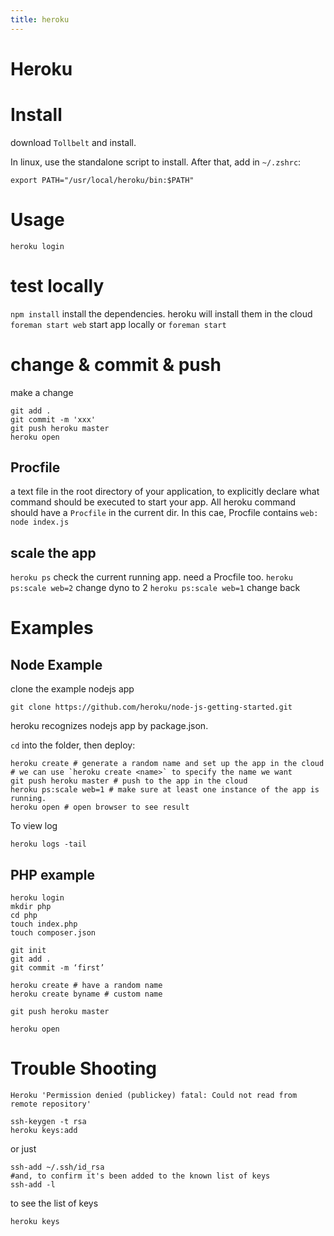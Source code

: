 ```yaml
---
title: heroku
---
```


# Heroku

# Install

download `Tollbelt` and install.

In linux, use the standalone script to install. After that, add in `~/.zshrc`:

```
export PATH="/usr/local/heroku/bin:$PATH"
```

# Usage

```
heroku login
```

# test locally
`npm install` install the dependencies. heroku will install them in the cloud
`foreman start web` start app locally
or `foreman start`

# change & commit & push
make a change

```
git add .
git commit -m 'xxx'
git push heroku master
heroku open
```

## Procfile

a text file in the root directory of your application,
to explicitly declare what command should be executed to start your app.
All heroku command should have a `Procfile` in the current dir.
In this cae, Procfile contains `web: node index.js`

## scale the app
`heroku ps` check the current running app. need a Procfile too.
`heroku ps:scale web=2` change dyno to 2
`heroku ps:scale web=1` change back

# Examples

## Node Example

clone the example nodejs app

```
git clone https://github.com/heroku/node-js-getting-started.git
```

heroku recognizes nodejs app by package.json.

`cd` into the folder, then deploy:

```
heroku create # generate a random name and set up the app in the cloud
# we can use `heroku create <name>` to specify the name we want
git push heroku master # push to the app in the cloud
heroku ps:scale web=1 # make sure at least one instance of the app is running.
heroku open # open browser to see result
```

To view log

```
heroku logs -tail
```

## PHP example

```
heroku login
mkdir php
cd php
touch index.php
touch composer.json

git init
git add .
git commit -m ‘first’

heroku create # have a random name
heroku create byname # custom name

git push heroku master

heroku open
```

# Trouble Shooting

    Heroku 'Permission denied (publickey) fatal: Could not read from remote repository'

```
ssh-keygen -t rsa
heroku keys:add
```

or just

```
ssh-add ~/.ssh/id_rsa
#and, to confirm it's been added to the known list of keys
ssh-add -l
```

to see the list of keys

```
heroku keys
```
